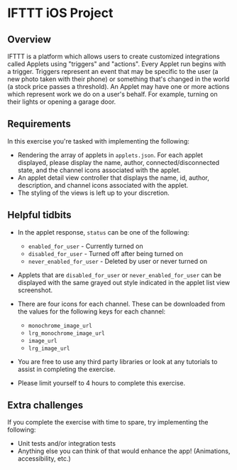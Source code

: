 # IFTTT iOS Project

## Overview
IFTTT is a platform which allows users to create customized integrations called Applets using "triggers" and "actions". 
Every Applet run begins with a trigger. Triggers represent an event that may be specific to the user (a new photo taken with their phone) or something that's changed in the world (a stock price passes a threshold).
An Applet may have one or more actions which represent work we do on a user's behalf. For example, turning on their lights or opening a garage door.

## Requirements
In this exercise you're tasked with implementing the following:
- Rendering the array of applets in `applets.json`. For each applet displayed, please display the name, author, connected/disconnected state, and the channel icons associated with the applet.
- An applet detail view controller that displays the name, id, author, description, and channel icons associated with the applet.
- The styling of the views is left up to your discretion.

## Helpful tidbits
- In the applet response, `status` can be one of the following:
    - `enabled_for_user` - Currently turned on
    - `disabled_for_user` - Turned off after being turned on
    - `never_enabled_for_user` - Deleted by user or never turned on
- Applets that are `disabled_for_user` or `never_enabled_for_user` can be displayed with the same grayed out style indicated in the applet list view screenshot.
- There are four icons for each channel. These can be downloaded from the values for the following keys for each channel:
    - `monochrome_image_url`
    - `lrg_monochrome_image_url`
    - `image_url`
    - `lrg_image_url`

- You are free to use any third party libraries or look at any tutorials to assist in completing the exercise.
- Please limit yourself to 4 hours to complete this exercise.

## Extra challenges
If you complete the exercise with time to spare, try implementing the following:
- Unit tests and/or integration tests
- Anything else you can think of that would enhance the app! (Animations, accessibility, etc.)
